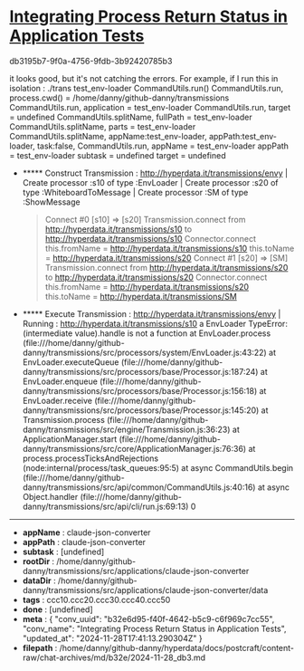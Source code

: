 # [Integrating Process Return Status in Application Tests](https://claude.ai/chat/b32e6d95-f40f-4642-b5c9-c6f969c7cc55)

db3195b7-9f0a-4756-9fdb-3b92420785b3

it looks good, but it's not catching the errors. For example, if I run this in isolation :
./trans test_env-loader
CommandUtils.run()
CommandUtils.run, process.cwd() = /home/danny/github-danny/transmissions
CommandUtils.run, application = test_env-loader
CommandUtils.run, target = undefined
CommandUtils.splitName, fullPath  = test_env-loader
CommandUtils.splitName, parts  = test_env-loader
CommandUtils.splitName, appName:test_env-loader, appPath:test_env-loader, task:false,
    CommandUtils.run, 
    appName = test_env-loader
    appPath = test_env-loader
    subtask = undefined
    target = undefined
+ ***** Construct Transmission :  <http://hyperdata.it/transmissions/envy>
| Create processor :s10 of type :EnvLoader
| Create processor :s20 of type :WhiteboardToMessage
| Create processor :SM of type :ShowMessage
  > Connect #0 [s10] => [s20]
Transmission.connect from http://hyperdata.it/transmissions/s10 to http://hyperdata.it/transmissions/s10
Connector.connect this.fromName = http://hyperdata.it/transmissions/s10 this.toName =  http://hyperdata.it/transmissions/s20
  > Connect #1 [s20] => [SM]
Transmission.connect from http://hyperdata.it/transmissions/s20 to http://hyperdata.it/transmissions/s20
Connector.connect this.fromName = http://hyperdata.it/transmissions/s20 this.toName =  http://hyperdata.it/transmissions/SM
+ ***** Execute Transmission :  <http://hyperdata.it/transmissions/envy>
| Running : http://hyperdata.it/transmissions/s10 a EnvLoader
TypeError: (intermediate value).handle is not a function
    at EnvLoader.process (file:///home/danny/github-danny/transmissions/src/processors/system/EnvLoader.js:43:22)
    at EnvLoader.executeQueue (file:///home/danny/github-danny/transmissions/src/processors/base/Processor.js:187:24)
    at EnvLoader.enqueue (file:///home/danny/github-danny/transmissions/src/processors/base/Processor.js:156:18)
    at EnvLoader.receive (file:///home/danny/github-danny/transmissions/src/processors/base/Processor.js:145:20)
    at Transmission.process (file:///home/danny/github-danny/transmissions/src/engine/Transmission.js:36:23)
    at ApplicationManager.start (file:///home/danny/github-danny/transmissions/src/core/ApplicationManager.js:76:36)
    at process.processTicksAndRejections (node:internal/process/task_queues:95:5)
    at async CommandUtils.begin (file:///home/danny/github-danny/transmissions/src/api/common/CommandUtils.js:40:16)
    at async Object.handler (file:///home/danny/github-danny/transmissions/src/api/cli/run.js:69:13)
0

---

* **appName** : claude-json-converter
* **appPath** : claude-json-converter
* **subtask** : [undefined]
* **rootDir** : /home/danny/github-danny/transmissions/src/applications/claude-json-converter
* **dataDir** : /home/danny/github-danny/transmissions/src/applications/claude-json-converter/data
* **tags** : ccc10.ccc20.ccc30.ccc40.ccc50
* **done** : [undefined]
* **meta** : {
  "conv_uuid": "b32e6d95-f40f-4642-b5c9-c6f969c7cc55",
  "conv_name": "Integrating Process Return Status in Application Tests",
  "updated_at": "2024-11-28T17:41:13.290304Z"
}
* **filepath** : /home/danny/github-danny/hyperdata/docs/postcraft/content-raw/chat-archives/md/b32e/2024-11-28_db3.md